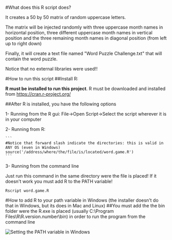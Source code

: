 #What does this R script does?

It creates a 50 by 50 matrix of random uppercase letters.

The matrix will be injected randomly with three uppercase month names in horizontal position, three different uppercase month names in vertical position and the three remaining month names in diagonal position (from left up to right down)

Finally, it will create a text file named "Word Puzzle Challenge.txt" that will contain the word puzzle.

Notice that no external libraries were used!!


#How to run this script
##Install R:

**R must be installed to run this project**.  R must be downloaded and installed from https://cran.r-project.org/

##After R is installed, you have the following options

1- Running from the R gui: File->Open Script->Select the script wherever it is in your computer

2- Running from R:

    ```
    #Notice that forward slash indicate the directories: this is valid in ANY OS (even in Windows)
    source('/address/where/the/file/is/located/word.game.R')
    ```

3- Running from the command line

Just run this command in the same directory were the file is placed! If it doesn't work you must add R to the PATH variable!

    Rscript word.game.R


    
#How to add R to your path variable in Windows (the installer doesn't do that in Windows, but its does in Mac and Linux)
##You must add the the bin folder were the R.exe is placed (usually C:\Program Files\R\R.version.number\bin) in order to run the program from the command line

![Setting the PATH variable in Windows](https://embox.googlecode.com/svn/wiki/images/InstallToolchainPath/environment-variables-path-cygwin.png?_sm_au_=iVV5pRLFrTT6sP4n)